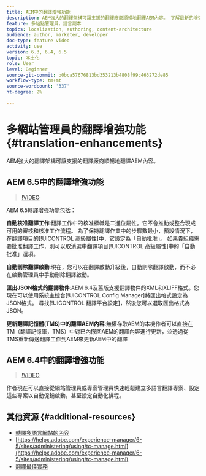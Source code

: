 ```yaml
---
title: AEM中的翻譯增強功能
description: AEM強大的翻譯架構可讓支援的翻譯廠商順暢地翻譯AEM內容。 了解最新的增強功能。
feature: 多站點管理員，語言副本
topics: localization, authoring, content-architecture
audience: author, marketer, developer
doc-type: feature video
activity: use
version: 6.3, 6.4, 6.5
topic: 本土化
role: User
level: Beginner
source-git-commit: b0bca57676813bd353213b4808f99c463272de85
workflow-type: tm+mt
source-wordcount: '337'
ht-degree: 2%

---
```



# 多網站管理員的翻譯增強功能 {#translation-enhancements}

AEM強大的翻譯架構可讓支援的翻譯廠商順暢地翻譯AEM內容。

## AEM 6.5中的翻譯增強功能

>[!VIDEO](https://video.tv.adobe.com/v/27405?quality=9&learn=on)

AEM 6.5轉譯增強功能包括：

**自動核准翻譯工作**:翻譯工作中的核准標幟是二進位屬性。它不會推動或整合現成可用的審核和核准工作流程。 為了保持翻譯作業中的步驟數最小，預設情況下，在翻譯項目的[!UICONTROL 高級屬性]中，它設定為「自動批准」。 如果貴組織需要批准翻譯工作，則可以取消選中翻譯項目[!UICONTROL 高級屬性]中的「自動批准」選項。

**自動刪除翻譯啟動**:現在，您可以在翻譯啟動升級後，自動刪除翻譯啟動，而不必在啟動管理員中手動刪除翻譯啟動。

**匯出JSON格式的翻譯物件**:AEM 6.4及舊版支援翻譯物件的XML和XLIFF格式。您現在可以使用系統主控台[!UICONTROL Config Manager]將匯出格式設定為JSON格式。 尋找[!UICONTROL 翻譯平台設定]，然後您可以選取匯出格式為JSON。

**更新翻譯記憶體(TMS)中的翻譯AEM內容**:無權存取AEM的本機作者可以直接在TM（翻譯記憶庫，TMS）中對已內嵌回AEM的翻譯內容進行更新，並透過從TMS重新傳送翻譯工作到AEM來更新AEM中的翻譯

## AEM 6.4中的翻譯增強功能

>[!VIDEO](https://video.tv.adobe.com/v/21309?quality=9&learn=on)

作者現在可以直接從網站管理員或專案管理員快速輕鬆建立多語言翻譯專案、設定這些專案以自動促銷啟動，甚至設定自動化排程。

## 其他資源 {#additional-resources}

* [轉譯多語言網站的內容](https://helpx.adobe.com/tw/experience-manager/6-5/sites/administering/using/translation.html)
* [https://helpx.adobe.com/experience-manager/6-5/sites/administering/using/tc-manage.html](https://helpx.adobe.com/experience-manager/6-5/sites/administering/using/tc-manage.html)
* [翻譯最佳實務](https://helpx.adobe.com/experience-manager/6-5/sites/administering/using/tc-bp.html)